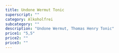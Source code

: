 ```yaml
---
title: Undone Wermut Tonic
superscript: ""
category: Alkoholfrei
subcategory: ""
description: "Undone Wermut, Thomas Henry Tonic"
price1: "5,5"
price2: ""
price3: ""
---
```

